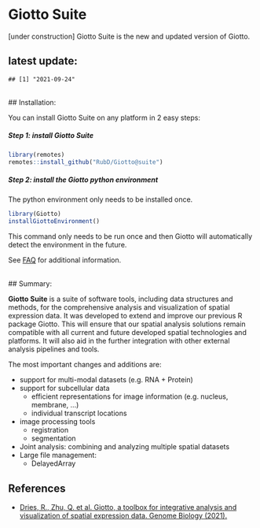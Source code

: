 
<!-- README.md is generated from README.Rmd. Please edit that file -->
<!-- This line is from RStudio -->

# Giotto Suite

\[under construction\] Giotto Suite is the new and updated version of
Giotto.

  

## latest update:

    ## [1] "2021-09-24"

<br> \#\# Installation:

You can install Giotto Suite on any platform in 2 easy steps:

##### Step 1: install Giotto Suite

``` r
library(remotes)
remotes::install_github("RubD/Giotto@suite") 
```

##### Step 2: install the Giotto python environment

The python environment only needs to be installed once.

``` r
library(Giotto)
installGiottoEnvironment()
```

This command only needs to be run once and then Giotto will
automatically detect the environment in the future.

See [FAQ](https://giottosuite.com/articles/faq.html) for additional
information.

<br> \#\# Summary:

<!-- badges: start -->
<!-- badges: end -->

**Giotto Suite** is a suite of software tools, including data structures
and methods, for the comprehensive analysis and visualization of spatial
expression data. It was developed to extend and improve our previous R
package Giotto. This will ensure that our spatial analysis solutions
remain compatible with all current and future developed spatial
technologies and platforms. It will also aid in the further integration
with other external analysis pipelines and tools.

The most important changes and additions are:

-   support for multi-modal datasets (e.g. RNA + Protein)
-   support for subcellular data
    -   efficient representations for image information (e.g. nucleus,
        membrane, …)  
    -   individual transcript locations
-   image processing tools
    -   registration  
    -   segmentation  
-   Joint analysis: combining and analyzing multiple spatial datasets  
-   Large file management:
    -   DelayedArray

## References

-   [Dries, R., Zhu, Q. et al. Giotto, a toolbox for integrative
    analysis and visualization of spatial expression data. Genome
    Biology
    (2021).](https://genomebiology.biomedcentral.com/articles/10.1186/s13059-021-02286-2)
